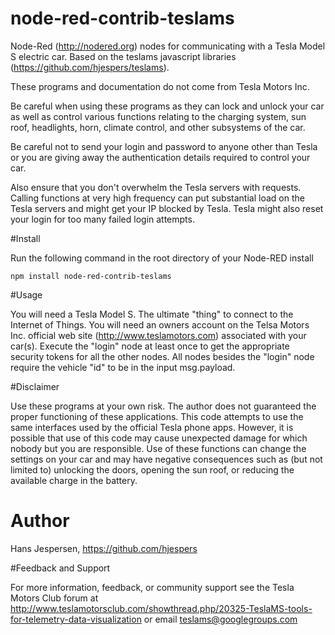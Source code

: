 node-red-contrib-teslams
========================

Node-Red (http://nodered.org) nodes for communicating with a Tesla Model S electric car. 
Based on the teslams javascript libraries (https://github.com/hjespers/teslams).

These programs and documentation do not come from Tesla Motors Inc.

Be careful when using these programs as they can lock and unlock your car as well as control various functions relating to the charging system, sun roof, headlights, horn, climate control, and other subsystems of the car.

Be careful not to send your login and password to anyone other than Tesla or you are giving away the authentication details required to control your car.

Also ensure that you don't overwhelm the Tesla servers with requests. Calling functions at very high frequency can put substantial load on the Tesla servers and might get your IP blocked by Tesla. Tesla might also reset your login for too many failed login attempts.


#Install

Run the following command in the root directory of your Node-RED install

    npm install node-red-contrib-teslams


#Usage

You will need a Tesla Model S. The ultimate "thing" to connect to the Internet of Things.
You will need an owners account on the Telsa Motors Inc. official web site (http://www.teslamotors.com) associated with your car(s).
Execute the "login" node at least once to get the appropriate security tokens for all the other nodes.
All nodes besides the "login" node require the vehicle "id" to be in the input msg.payload. 


#Disclaimer

Use these programs at your own risk. The author does not guaranteed the proper functioning of these applications. This code attempts to use the same interfaces used by the official Tesla phone apps. However, it is possible that use of this code may cause unexpected damage for which nobody but you are responsible. Use of these functions can change the settings on your car and may have negative consequences such as (but not limited to) unlocking the doors, opening the sun roof, or reducing the available charge in the battery.

# Author

Hans Jespersen, https://github.com/hjespers

#Feedback and Support

For more information, feedback, or community support see the Tesla Motors Club forum at http://www.teslamotorsclub.com/showthread.php/20325-TeslaMS-tools-for-telemetry-data-visualization or email teslams@googlegroups.com

